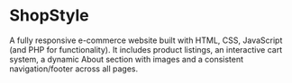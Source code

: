 # ShopStyle
A fully responsive e-commerce website built with HTML, CSS, JavaScript (and PHP for functionality). It includes product listings, an interactive cart system, a dynamic About section with images and a consistent navigation/footer across all pages.
